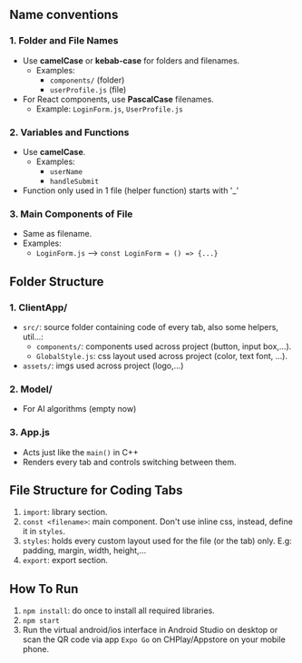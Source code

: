 ## Name conventions

### 1. **Folder and File Names**

- Use **camelCase** or **kebab-case** for folders and filenames.
  - Examples:
    - `components/` (folder)
    - `userProfile.js` (file)
- For React components, use **PascalCase** filenames.
  - Example: `LoginForm.js`, `UserProfile.js`

### 2. **Variables and Functions**

- Use **camelCase**.
  - Examples:
    - `userName`
    - `handleSubmit`
- Function only used in 1 file (helper function) starts with '\_'

### 3. **Main Components of File**

- Same as filename.
- Examples:
  - `LoginForm.js` --> `const LoginForm = () => {...}`

## Folder Structure

### 1. ClientApp/

- `src/`: source folder containing code of every tab, also some helpers, util...:
  - `components/`: components used across project (button, input box,...).
  - `GlobalStyle.js`: css layout used across project (color, text font, ...).
- `assets/`: imgs used across project (logo,...)

### 2. Model/

- For AI algorithms (empty now)

### 3. App.js

- Acts just like the `main()` in C++
- Renders every tab and controls switching between them.

## File Structure for Coding Tabs

1.  `import`: library section.
2.  `const <filename>`: main component. Don't use inline css, instead, define it in `styles`.
3.  `styles`: holds every custom layout used for the file (or the tab) only. E.g: padding, margin, width, height,...
4.  `export`: export section.

## How To Run

1. `npm install`: do once to install all required libraries.
2. `npm start`
3. Run the virtual android/ios interface in Android Studio on desktop or scan the QR code via app `Expo Go` on CHPlay/Appstore on your mobile phone.
